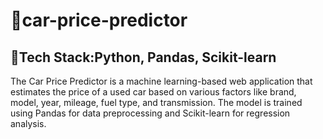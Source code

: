 # 🚗car-price-predictor
## 📌Tech Stack:Python, Pandas, Scikit-learn
The Car Price Predictor is a machine learning-based web application that estimates the price of a used car based on various factors like brand, model, year, mileage, fuel type, and transmission. The model is trained using Pandas for data preprocessing and Scikit-learn for regression analysis.
